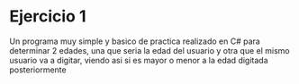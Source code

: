 # Ejercicio 1

Un programa muy simple y basico de practica realizado en C# para determinar 2 edades, una que seria la edad del usuario y otra que el mismo usuario va a digitar, viendo asi si es mayor o menor a la edad digitada posteriormente
